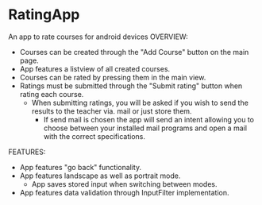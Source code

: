 # RatingApp
An app to rate courses for android devices
OVERVIEW:
- Courses can be created through the "Add Course" button on the main page.
- App features a listview of all created courses.
- Courses can be rated by pressing them in the main view.
- Ratings must be submitted through the "Submit rating" button when rating each course.
  - When submitting ratings, you will be asked if you wish to send the results to the teacher via. mail or just store them.
    - If send mail is chosen the app will send an intent allowing you to choose between your installed mail programs and open a mail with the correct specifications.

FEATURES:
- App features "go back" functionality.
- App features landscape as well as portrait mode.
  - App saves stored input when switching between modes.
- App features data validation through InputFilter implementation.

